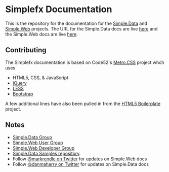 # Simplefx Documentation 
This is the repository for the documentation for the [Simple.Data](https://github.com/markrendle/Simple.Data) and [Simple.Web](https://github.com/markrendle/Simple.Web) projects.
The URL for the Simple.Data docs are live [here](http://simplefx.org/simpledata/docs/index.html) and the Simple.Web docs are live [here](http://simplefx.org/simpleweb/docs/index.html).

## Contributing
The Simplefx documentation is based on Code52's [Metro.CSS](https://github.com/Code52/metro.css) project whch uses

* HTML5, CSS, & JavaScript
* [jQuery](http://jquery.com/)
* [LESS](http://lesscss.org/)
* [Bootstrap](http://getbootstrap.com/)

A few additional lines have also been pulled in from the [HTML5 Boilerplate](https://github.com/h5bp/html5-boilerplate) project.

## Notes
* [Simple.Data Group](http://groups.google.com/group/simpledata)
* [Simple.Web User Group](http://groups.google.com/group/simpleweb-users)
* [Simple.Web Developer Group](http://groups.google.com/group/simpleweb-dev)
* [Simple.Data Samples repository](https://github.com/markrendle/simple.data.sample).
* Follow [@markrendle on Twitter](http://twitter.com/markrendle) for updates on Simple.Web docs 
* Follow [@danmaharry on Twitter](http://twitter.com/danmaharry) for updates on Simple.Data docs
